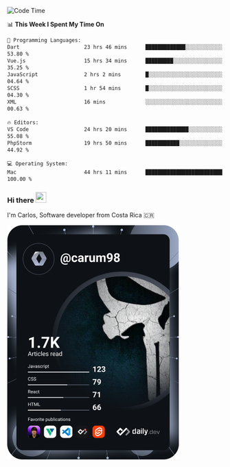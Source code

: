 
<!--START_SECTION:waka-->
![Code Time](http://img.shields.io/badge/Code%20Time-10%2C232%20hrs%2048%20mins-blue)

📊 **This Week I Spent My Time On** 

```text
💬 Programming Languages: 
Dart                     23 hrs 46 mins      █████████████░░░░░░░░░░░░   53.80 % 
Vue.js                   15 hrs 34 mins      █████████░░░░░░░░░░░░░░░░   35.25 % 
JavaScript               2 hrs 2 mins        █░░░░░░░░░░░░░░░░░░░░░░░░   04.64 % 
SCSS                     1 hr 54 mins        █░░░░░░░░░░░░░░░░░░░░░░░░   04.30 % 
XML                      16 mins             ░░░░░░░░░░░░░░░░░░░░░░░░░   00.63 % 

🔥 Editors: 
VS Code                  24 hrs 20 mins      ██████████████░░░░░░░░░░░   55.08 % 
PhpStorm                 19 hrs 50 mins      ███████████░░░░░░░░░░░░░░   44.92 % 

💻 Operating System: 
Mac                      44 hrs 11 mins      █████████████████████████   100.00 % 
```


<!--END_SECTION:waka-->

### Hi there <img src="https://media.giphy.com/media/hvRJCLFzcasrR4ia7z/giphy.gif" width="25px" height="25px">

I'm Carlos, Software developer from Costa Rica 🇨🇷

<a href="https://app.daily.dev/carum98"><img src="https://github.com/carum98/carum98/blob/main/devcard.svg" width="400" alt="Carlos Umaña Acevedo's Dev Card"/></a>
